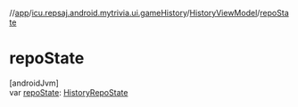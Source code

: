 //[app](../../../index.md)/[icu.repsaj.android.mytrivia.ui.gameHistory](../index.md)/[HistoryViewModel](index.md)/[repoState](repo-state.md)

# repoState

[androidJvm]\
var [repoState](repo-state.md): [HistoryRepoState](../-history-repo-state/index.md)
